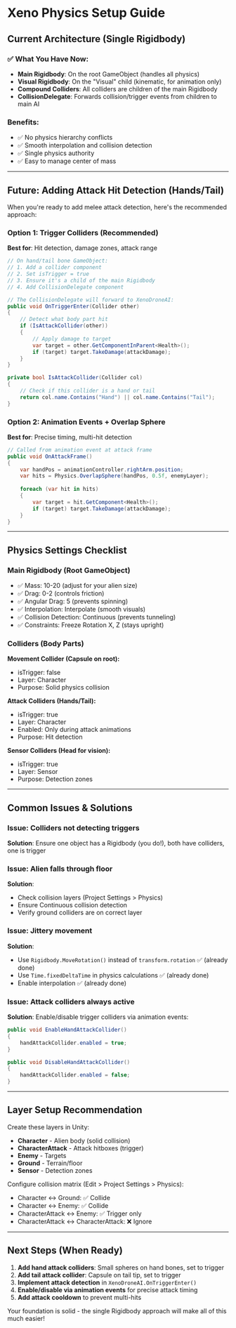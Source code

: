 ﻿# Xeno Physics Setup Guide

## Current Architecture (Single Rigidbody)

### ✅ What You Have Now:
- **Main Rigidbody**: On the root GameObject (handles all physics)
- **Visual Rigidbody**: On the "Visual" child (kinematic, for animation only)
- **Compound Colliders**: All colliders are children of the main Rigidbody
- **CollisionDelegate**: Forwards collision/trigger events from children to main AI

### Benefits:
- ✅ No physics hierarchy conflicts
- ✅ Smooth interpolation and collision detection
- ✅ Single physics authority
- ✅ Easy to manage center of mass

---

## Future: Adding Attack Hit Detection (Hands/Tail)

When you're ready to add melee attack detection, here's the recommended approach:

### Option 1: Trigger Colliders (Recommended)
**Best for**: Hit detection, damage zones, attack range

```csharp
// On hand/tail bone GameObject:
// 1. Add a collider component
// 2. Set isTrigger = true
// 3. Ensure it's a child of the main Rigidbody
// 4. Add CollisionDelegate component

// The CollisionDelegate will forward to XenoDroneAI:
public void OnTriggerEnter(Collider other)
{
    // Detect what body part hit
    if (IsAttackCollider(other))
    {
        // Apply damage to target
        var target = other.GetComponentInParent<Health>();
        if (target) target.TakeDamage(attackDamage);
    }
}

private bool IsAttackCollider(Collider col)
{
    // Check if this collider is a hand or tail
    return col.name.Contains("Hand") || col.name.Contains("Tail");
}
```

### Option 2: Animation Events + Overlap Sphere
**Best for**: Precise timing, multi-hit detection

```csharp
// Called from animation event at attack frame
public void OnAttackFrame()
{
    var handPos = animationController.rightArm.position;
    var hits = Physics.OverlapSphere(handPos, 0.5f, enemyLayer);
    
    foreach (var hit in hits)
    {
        var target = hit.GetComponent<Health>();
        if (target) target.TakeDamage(attackDamage);
    }
}
```

---

## Physics Settings Checklist

### Main Rigidbody (Root GameObject)
- ✅ Mass: 10-20 (adjust for your alien size)
- ✅ Drag: 0-2 (controls friction)
- ✅ Angular Drag: 5 (prevents spinning)
- ✅ Interpolation: Interpolate (smooth visuals)
- ✅ Collision Detection: Continuous (prevents tunneling)
- ✅ Constraints: Freeze Rotation X, Z (stays upright)

### Colliders (Body Parts)
**Movement Collider (Capsule on root):**
- isTrigger: false
- Layer: Character
- Purpose: Solid physics collision

**Attack Colliders (Hands/Tail):**
- isTrigger: true
- Layer: Character
- Enabled: Only during attack animations
- Purpose: Hit detection

**Sensor Colliders (Head for vision):**
- isTrigger: true
- Layer: Sensor
- Purpose: Detection zones

---

## Common Issues & Solutions

### Issue: Colliders not detecting triggers
**Solution**: Ensure one object has a Rigidbody (you do!), both have colliders, one is trigger

### Issue: Alien falls through floor
**Solution**: 
- Check collision layers (Project Settings > Physics)
- Ensure Continuous collision detection
- Verify ground colliders are on correct layer

### Issue: Jittery movement
**Solution**: 
- Use `Rigidbody.MoveRotation()` instead of `transform.rotation` ✅ (already done)
- Use `Time.fixedDeltaTime` in physics calculations ✅ (already done)
- Enable interpolation ✅ (already done)

### Issue: Attack colliders always active
**Solution**: Enable/disable trigger colliders via animation events:
```csharp
public void EnableHandAttackCollider() 
{
    handAttackCollider.enabled = true;
}

public void DisableHandAttackCollider() 
{
    handAttackCollider.enabled = false;
}
```

---

## Layer Setup Recommendation

Create these layers in Unity:
- **Character** - Alien body (solid collision)
- **CharacterAttack** - Attack hitboxes (trigger)
- **Enemy** - Targets
- **Ground** - Terrain/floor
- **Sensor** - Detection zones

Configure collision matrix (Edit > Project Settings > Physics):
- Character ↔ Ground: ✅ Collide
- Character ↔ Enemy: ✅ Collide
- CharacterAttack ↔ Enemy: ✅ Trigger only
- CharacterAttack ↔ CharacterAttack: ❌ Ignore

---

## Next Steps (When Ready)

1. **Add hand attack colliders**: Small spheres on hand bones, set to trigger
2. **Add tail attack collider**: Capsule on tail tip, set to trigger
3. **Implement attack detection** in `XenoDroneAI.OnTriggerEnter()`
4. **Enable/disable via animation events** for precise attack timing
5. **Add attack cooldown** to prevent multi-hits

Your foundation is solid - the single Rigidbody approach will make all of this much easier!

